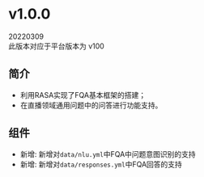 # v1.0.0
20220309  
此版本对应于平台版本为 v100

## 简介

- 利用RASA实现了FQA基本框架的搭建；
- 在直播领域通用问题中的问答进行功能支持。

## 组件

- 新增: 新增对`data/nlu.yml`中FQA中问题意图识别的支持
- 新增: 新增对`data/responses.yml`中FQA回答的支持

